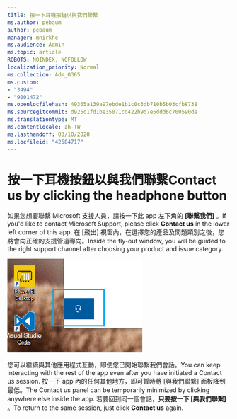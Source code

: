```yaml
---
title: 按一下耳機按鈕以與我們聯繫
ms.author: pebaum
author: pebaum
manager: mnirkhe
ms.audience: Admin
ms.topic: article
ROBOTS: NOINDEX, NOFOLLOW
localization_priority: Normal
ms.collection: Adm_O365
ms.custom:
- "3494"
- "9001472"
ms.openlocfilehash: 49365a139a97ebde1b1c0c3db710b5b03cfb8738
ms.sourcegitcommit: d925c1fd1be35071cd422b9d7e5ddd6c700590de
ms.translationtype: MT
ms.contentlocale: zh-TW
ms.lasthandoff: 03/10/2020
ms.locfileid: "42584717"
---
```

# <a name="contact-us-by-clicking-the-headphone-button"></a><span data-ttu-id="89d26-102">按一下耳機按鈕以與我們聯繫</span><span class="sxs-lookup"><span data-stu-id="89d26-102">Contact us by clicking the headphone button</span></span>

<span data-ttu-id="89d26-103">如果您想要聯繫 Microsoft 支援人員，請按一下此 app 左下角的 **[聯繫我們]** 。</span><span class="sxs-lookup"><span data-stu-id="89d26-103">If you'd like to contact Microsoft Support, please click **Contact us** in the lower left corner of this app.</span></span> <span data-ttu-id="89d26-104">在 [飛出] 視窗內，在選擇您的產品及問題類別之後，您將會向正確的支援管道導向。</span><span class="sxs-lookup"><span data-stu-id="89d26-104">Inside the fly-out window, you will be guided to the right support channel after choosing your product and issue category.</span></span>

![按一下耳機圖示，與我們聯繫。](media/contact-us-headphone-icon.png)

<span data-ttu-id="89d26-106">您可以繼續與其他應用程式互動，即使您已開始聯繫我們會話。</span><span class="sxs-lookup"><span data-stu-id="89d26-106">You can keep interacting with the rest of the app even after you have initiated a Contact us session.</span></span> <span data-ttu-id="89d26-107">按一下 app 內的任何其他地方，即可暫時將 [與我們聯繫] 面板降到最低。</span><span class="sxs-lookup"><span data-stu-id="89d26-107">The Contact us panel can be temporarily minimized by clicking anywhere else inside the app.</span></span> <span data-ttu-id="89d26-108">若要回到同一個會話，**只要按一下 [與我們聯繫]** 。</span><span class="sxs-lookup"><span data-stu-id="89d26-108">To return to the same session, just click **Contact us** again.</span></span>

